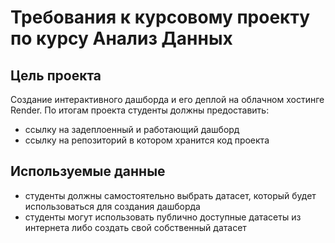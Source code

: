 # Требования к курсовому проекту по курсу Анализ Данных

## Цель проекта
Создание интерактивного дашборда и его деплой на облачном хостинге Render. По итогам проекта студенты должны предоставить:
- ссылку на задеплоенный и работающий дашборд
- ссылку на репозиторий в котором хранится код проекта

## Используемые данные
- студенты должны самостоятельно выбрать датасет, который будет использоваться для создания дашборда
- студенты могут использовать публично доступные датасеты из интернета либо создать свой собственный датасет
